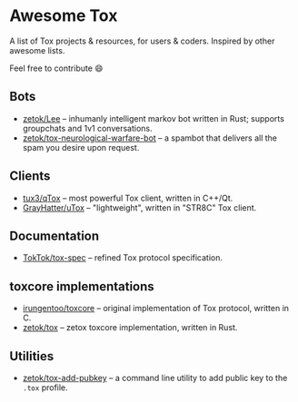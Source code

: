 # Awesome Tox

A list of Tox projects & resources, for users & coders. Inspired by other awesome lists.

Feel free to contribute :smile:

## Bots

* [zetok/Lee](https://github.com/zetok/Lee) – inhumanly intelligent markov bot written in Rust; supports groupchats and 1v1 conversations.
* [zetok/tox-neurological-warfare-bot](https://github.com/zetok/tox-neurological-warfare-bot) – a spambot that delivers all the spam you desire upon request.

## Clients

* [tux3/qTox](https://github.com/zetok/qTox) – most powerful Tox client, written in C++/Qt.
* [GrayHatter/uTox](https://github.com/GrayHatter/uTox) – "lightweight", written in "STR8C" Tox client.

## Documentation

* [TokTok/tox-spec](https://github.com/TokTok/tox-spec) – refined Tox protocol specification.

## toxcore implementations

* [irungentoo/toxcore](https://github.com/irungentoo/toxcore) – original implementation of Tox protocol, written in C.
* [zetok/tox](https://github.com/zetok/tox) – zetox toxcore implementation, written in Rust.

## Utilities

* [zetok/tox-add-pubkey](https://github.com/zetok/tox-add-pubkey) – a command line utility to add public key to the `.tox` profile.
